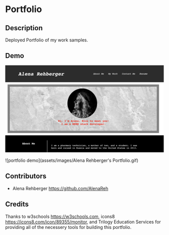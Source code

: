 # Portfolio

## Description

Deployed Portfolio of my work samples.
​
## Demo

![demo](assets/images/Demo.png)

![portfolio demo](assets/images/Alena Rehberger's Portfolio.gif)

## Contributors

- Alena Rehberger <https://github.com/AlenaReh>
​
## Credits

Thanks to w3schools <https://w3schools.com>, icons8 <https://icons8.com/icon/89355/monitor>, and Trilogy Education Services for providing all of the necessery tools for building this portfolio.